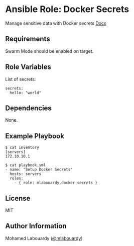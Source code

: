 Ansible Role: Docker Secrets
=========

Manage sensitive data with Docker secrets [Docs](https://docs.docker.com/engine/swarm/secrets/#read-more-about-docker-secret-commands)

Requirements
------------

Swarm Mode should be enabled on target.

Role Variables
--------------

List of secrets:

```
secrets:
  hello: "world"
```

Dependencies
------------

None.

Example Playbook
----------------


    $ cat inventory
    [servers]
    172.10.10.1

    $ cat playbook.yml
    - name: "Setup Docker Secrets"
      hosts: servers
      roles:
        - { role: mlabouardy.docker-secrets }

License
-------

MIT

Author Information
------------------

Mohamed Labouardy ([@mlabouardy](https://twitter.com/mlabouardy))
